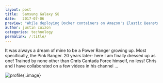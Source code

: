 ```yaml
---
layout: post
title:  Samsung Galaxy S8
date:   2017-07-06
preview: "While deploying Docker containers on Amazon's Elastic Beanstalk is about as easy as it gets, it can be a little tricky to debug the container. For example, you may want to tail the logs, or open a shell inside the container to see what's going on."
author: justin cuizon
categories: technology
permalink: /:title/
---
```


It was always a dream of mine to be a Power Ranger growing up. Most specifically, the Pink Ranger. 20 years later- here I am finally dressed up as one! Trained by none other than Chris Cantada Force himself, no less! Chris and I have collaborated on a few videos in his channel ...

![profile]({{site.baseurl}}/assets/img/avatar.jpg){:.image}